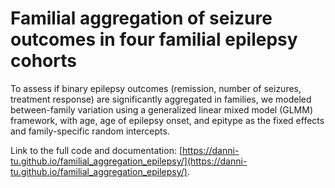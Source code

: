 # Familial aggregation of seizure outcomes in four familial epilepsy cohorts

To assess if binary epilepsy outcomes (remission, number of seizures, treatment response) are significantly aggregated in families, we modeled between-family variation using a generalized linear mixed model (GLMM) framework, with age, age of epilepsy onset, and epitype as the fixed effects and family-specific random intercepts.

Link to the full code and documentation: [https://danni-tu.github.io/familial_aggregation_epilepsy/](https://danni-tu.github.io/familial_aggregation_epilepsy/).
